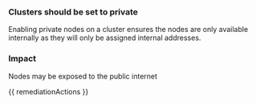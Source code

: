
### Clusters should be set to private

Enabling private nodes on a cluster ensures the nodes are only available internally as they will only be assigned internal addresses.

### Impact
Nodes may be exposed to the public internet

<!-- DO NOT CHANGE -->
{{ remediationActions }}

